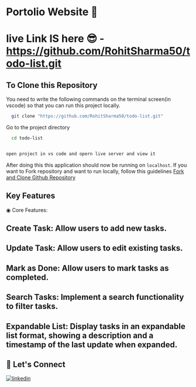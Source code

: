 #  Portolio Website 🚀

# live Link IS here 😎 - https://github.com/RohitSharma50/todo-list.git  <br>

## To Clone this Repository

You need to write the following commands on the terminal screen(in vscode) so that you can run this project locally.

```bash
  git clone "https://github.com/RohitSharma50/todo-list.git"
```

Go to the project directory

```bash
  cd todo-list
```

```bash

open project in vs code and opern live server and view it
```

 After doing this this application should now be running on `localhost`. If you want to Fork repository and want to run locally, follow this guidelines [Fork and Clone Github Repository](https://docs.github.com/en/get-started/quickstart/fork-a-repo)



## Key Features
◉ Core Features:
## Create Task: Allow users to add new tasks.
## Update Task: Allow users to edit existing tasks.
## Mark as Done: Allow users to mark tasks as completed.
## Search Tasks: Implement a search functionality to filter tasks.
## Expandable List: Display tasks in an expandable list format, showing a description and a timestamp of the last update when expanded.  <br>


## 🔗 Let's Connect

[![linkedin](https://img.shields.io/badge/LinkedIn-0077B5?style=for-the-badge&logo=linkedin&logoColor=white)](https://www.linkedin.com/in/rohit-sharma50/)
